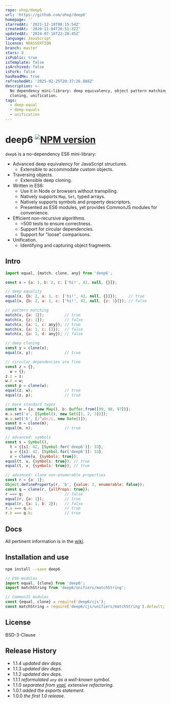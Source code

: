 ```yaml
---
repo: uhop/deep6
url: 'https://github.com/uhop/deep6'
homepage: ''
starredAt: '2021-12-18T08:15:54Z'
createdAt: '2020-11-04T20:51:32Z'
updatedAt: '2024-07-16T22:28:45Z'
language: JavaScript
license: NOASSERTION
branch: master
stars: 8
isPublic: true
isTemplate: false
isArchived: false
isFork: false
hasReadMe: true
refreshedAt: '2025-02-25T20:37:26.888Z'
description: >-
  No dependency mini-library: deep equivalency, object pattern matching, deep
  cloning, unification.
tags:
  - deep-equal
  - deep-equals
  - unification
---
```


# deep6 [![NPM version][npm-image]][npm-url]

[npm-image]: https://img.shields.io/npm/v/deep6.svg
[npm-url]:   https://npmjs.org/package/deep6

`deep6` is a no-dependency ES6 mini-library:

* Advanced deep equivalency for JavaScript structures.
  * Extensible to accommodate custom objects.
* Traversing objects.
  * Extensible deep cloning.
* Written in ES6:
  * Use it in Node or browsers without transpiling.
  * Natively supports `Map`, `Set`, typed arrays.
  * Natively supports symbols and property descriptors.
  * Presented as ES6 modules, yet provides CommonJS modules for convenience.
* Efficient non-recursive algorithms.
  * ~500 tests to ensure correctness.
  * Support for circular dependencies.
  * Support for "loose" comparisons.
* Unification.
  * Identifying and capturing object fragments.

## Intro

```js
import equal, {match, clone, any} from 'deep6';

const x = {a: 1, b: 2, c: ['hi!', 42, null, {}]};

// deep equality
equal(x, {b: 2, a: 1, c: ['hi!', 42, null, {}]});     // true
equal(x, {b: 2, a: 1, c: ['hi!', 42, null, {z: 1}]}); // false

// pattern matching
match(x, {a: 1});         // true
match(x, {z: 1});         // false
match(x, {a: 1, c: any}); // true
match(x, {a: 1, c: []});  // false
match(x, {a: 1, d: any}); // false

// deep cloning
const y = clone(x);
equal(x, y);              // true

// circular dependencies are fine
const z = {},
  w = {};
z.z = z;
w.z = w;
const p = clone(w);
equal(z, w);              // true
equal(z, p);              // true

// more standard types
const m = {a: new Map(), b: Buffer.from([99, 98, 97])};
m.a.set('a', [Symbol(), new Set([1, 2, 3])]);
m.a.set('b', [/^abc/i, new Date()]);
const n = clone(m);
equal(m, n);              // true

// advanced: symbols
const s = Symbol(),
  t = {[s]: 42, [Symbol.for('deep6')]: 33},
  u = {[s]: 42, [Symbol.for('deep6')]: 33},
  v = clone(u, {symbols: true});
equal(t, u, {symbols: true}); // true
equal(t, v, {symbols: true}); // true

// advanced: clone non-enumerable properties
const r = {a: 1};
Object.defineProperty(r, 'b', {value: 2, enumerable: false});
const q = clone(r, {allProps: true});
r === q;                  // false
equal(r, {a: 1});         // true
equal(r, {a: 1, b: 2});   // false
r.a === q.a;              // true
r.b === q.b;              // true
```

## Docs

All pertinent information is in the [wiki](https://github.com/uhop/deep6/wiki).

## Installation and use

```bash
npm install --save deep6
```

```js
// ES6 modules
import equal, {clone} from 'deep6';
import matchString from 'deep6/unifiers/matchString';
```

```js
// CommonJS modules
const {equal, clone} = require('deep6/cjs');
const matchString = require('deep6/cjs/unifiers/matchString').default;
```

## License

BSD-3-Clause

## Release History

- 1.1.4 *updated dev deps.*
- 1.1.3 *updated dev deps.*
- 1.1.2 *updated dev deps.*
- 1.1.1 *reformulated `any` as a well-known symbol.*
- 1.1.0 *separated from [yopl](https://npmjs.org/package/yopl), extensive refactoring.*
- 1.0.1 *added the exports statement.*
- 1.0.0 *the first 1.0 release.*
